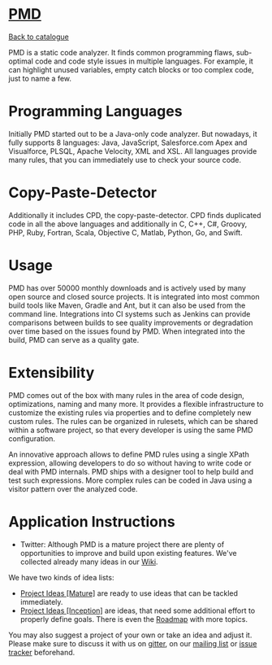 
# [PMD](https://pmd.github.io/)

[Back to catalogue](../README.md#pmd)

PMD is a static code analyzer. It finds common programming flaws, sub-optimal code and code style issues in multiple languages. For example, it can highlight unused variables, empty catch blocks or too complex code, just to name a few.

# Programming Languages
Initially PMD started out to be a Java-only code analyzer. But nowadays, it fully supports 8 languages: Java, JavaScript, Salesforce.com Apex and Visualforce, PLSQL, Apache Velocity, XML and XSL. All languages provide many rules, that you can immediately use to check your source code.

# Copy-Paste-Detector
Additionally it includes CPD, the copy-paste-detector. CPD finds duplicated code in all the above languages and additionally in C, C++, C#, Groovy, PHP, Ruby, Fortran, Scala, Objective C, Matlab, Python, Go, and Swift.

# Usage
PMD has over 50000 monthly downloads and is actively used by many open source and closed source projects. It is integrated into most common build tools like Maven, Gradle and Ant, but it can also be used from the command line. Integrations into CI systems such as Jenkins can provide comparisons between builds to see quality improvements or degradation over time based on the issues found by PMD. When integrated into the build, PMD can serve as a quality gate.

# Extensibility
PMD comes out of the box with many rules in the area of code design, optimizations, naming and many more. It provides a flexible infrastructure to customize the existing rules via properties and to define completely new custom rules. The rules can be organized in rulesets, which can be shared within a software project, so that every developer is using the same PMD configuration.

An innovative approach allows to define PMD rules using a single XPath expression, allowing developers to do so without having to write code or deal with PMD internals. PMD ships with a designer tool to help build and test such expressions. More complex rules can be coded in Java using a visitor pattern over the analyzed code.

# Application Instructions

* Twitter: Although PMD is a mature project there are plenty of opportunities to improve and build upon existing features.
We've collected already many ideas in our [Wiki](https://github.com/pmd/pmd/wiki/%5BGSoC%5D-Google-Summer-of-Code).

We have two kinds of idea lists:

* [Project Ideas [Mature]](https://github.com/pmd/pmd/wiki/Project-Ideas-%5BMature%5D) are ready to use ideas that can be tackled immediately.
* [Project Ideas [Inception]](https://github.com/pmd/pmd/wiki/Project-Ideas-%5BInception%5D) are ideas, that need some additional effort to properly define goals. There is even the [Roadmap](https://github.com/pmd/pmd/wiki/Roadmap-and-future-directions) with more topics.

You may also suggest a project of your own or take an idea and adjust it. Please make sure to discuss it with us on [gitter](https://gitter.im/pmd/pmd), on our [mailing list](https://lists.sourceforge.net/lists/listinfo/pmd-devel) or [issue tracker](https://github.com/pmd/pmd/issues) beforehand.